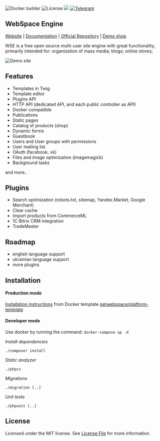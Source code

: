 ![Docker builder](https://github.com/getwebspace/platform/workflows/Docker%20builder/badge.svg)
![License](https://img.shields.io/github/license/getwebspace/platform)
![](https://visitor-badge.glitch.me/badge?page_id=getwebspace.platform)
[![Telegram](https://img.shields.io/badge/chat-on%20Telegram-2ba2d9.svg)](https://t.me/WSEPlatform)

## WebSpace Engine

[Website](https://getwebspace.org/) |
[Documentation](https://github.com/getwebspace/platform/wiki) |
[Official Repository](https://github.com/getwebspace/platform) |
[Demo shop](https://demo.getwebspace.org)

WSE is a free open source multi-user site engine with great functionality, primarily intended for: organization of mass media; blogs; online stores;

![Demo site](https://getwebspace.org/resource/img/revolutionize/2.png)

## Features

- Templates in Twig
- Template editor
- Plugins API
- HTTP API (dedicated API, and each public controller as API)
- Docker compatible
- Publications
- Static pages
- Catalog of products (shop)
- Dynamic forms
- Guestbook
- Users and User groups with permissions
- User mailing list
- OAuth (facebook, vk)
- Files and image optimization (imagemagick)
- Background tasks

and more..

## Plugins

- Search optimization (robots.txt, sitemap, Yandex.Market, Google Merchant)
- Clear cache
- Import products from CommerceML
- 1C Bitrix CRM integration
- TradeMaster

## Roadmap

- english language support
- ukrainian language support
- more plugins

## Installation
#### Production mode
[Installation instructions](https://github.com/getwebspace/platform/wiki/Installation-(Docker)) from Docker template [getwebspace/platform-template](https://github.com/getwebspace/platform-template)

#### Developer mode
Use docker by running the command: `docker-compose up -d`

*Install dependencies*
```shell script
./composer install
```

*Static analyzer*
```shell script
./phpcs
```

*Migrations*
```shell script
./migration [..]
```

*Unit tests*
```shell script
./phpunit [..]
```

## License

Licensed under the MIT license. See [License File](LICENSE.md) for more information.
